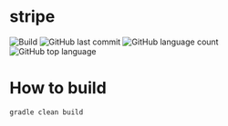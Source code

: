 # stripe
![Build](https://github.com/trevorism/stripe/actions/workflows/deploy.yml/badge.svg)
![GitHub last commit](https://img.shields.io/github/last-commit/trevorism/stripe)
![GitHub language count](https://img.shields.io/github/languages/count/trevorism/stripe)
![GitHub top language](https://img.shields.io/github/languages/top/trevorism/stripe)

# How to build
`gradle clean build`
